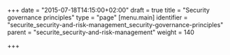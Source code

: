 +++
date = "2015-07-18T14:15:00+02:00"
draft = true
title = "Security governance principles"
type = "page"
[menu.main]
identifier = "securite_security-and-risk-management_security-governance-principles"
parent = "securite_security-and-risk-management"
weight = 140

+++
